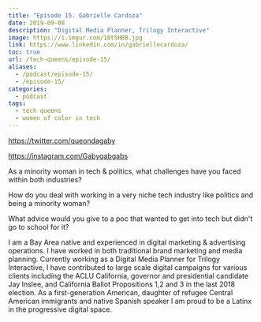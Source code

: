 ```yaml
---
title: "Episode 15. Gabrielle Cardoza"
date: 2019-09-08
description: "Digital Media Planner, Trilogy Interactive"
image: https://i.imgur.com/10t5HBB.jpg
link: https://www.linkedin.com/in/gabriellecardoza/
toc: true
url: /tech-queens/episode-15/
aliases:
  - /podcast/episode-15/
  - /episode-15/
categories:
  - podcast
tags:
  - tech queens
  - women of color in tech
---
```


https://twitter.com/queondagaby

https://instagram.com/Gabygabgabs

As a minority woman in tech & politics, what challenges have you faced within both industries?

How do you deal with working in a very niche tech industry like politics and being a minority woman?

What advice would you give to a poc that wanted to get into tech but didn't go to school for it?

I am a Bay Area native and experienced in digital marketing & advertising operations. I have worked in both traditional brand marketing and media planning. Currently working as a Digital Media Planner for Trilogy Interactive, I have contributed to large scale digital campaigns for various clients including the ACLU California, governor and presidential candidate Jay Inslee, and California Ballot Propositions 1,2 and 3 in the last 2018 election. As a first-generation American, daughter of refugee Central American immigrants and native Spanish speaker I am proud to be a Latinx in the progressive digital space.
